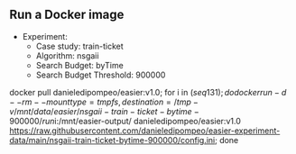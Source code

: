 
## Run a Docker image

 - Experiment: 
   - Case study: train-ticket
   - Algorithm: nsgaii
   - Search Budget: byTime
   - Search Budget Threshold: 900000

docker pull danieledipompeo/easier:v1.0; for i in $(seq 1 31); do docker run -d --rm --mount type=tmpfs,destination=/tmp -v /mnt/data/easier/nsgaii-train-ticket-bytime-900000/run$i:/mnt/easier-output/ danieledipompeo/easier:v1.0 https://raw.githubusercontent.com/danieledipompeo/easier-experiment-data/main/nsgaii-train-ticket-bytime-900000/config.ini; done


